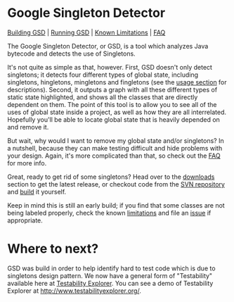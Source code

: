 # Google Singleton Detector #

[Building GSD](Building.md) | [Running GSD](Usage.md) | [Known Limitations](Limitations.md) | [FAQ](FAQ.md)

The Google Singleton Detector, or GSD, is a tool which analyzes Java bytecode and detects the use of Singletons.

It's not quite as simple as that, however.  First, GSD doesn't only detect singletons; it detects four different types of global state, including singletons, hingletons, mingletons and fingletons (see the [usage section](Usage.md) for descriptions).  Second, it outputs a graph with all these different types of static state highlighted, and shows all the classes that are directly dependent on them.  The point of this tool is to allow you to see all of the uses of global state inside a project, as well as how they are all interrelated.  Hopefully you'll be able to locate global state that is heavily depended on and remove it.

But wait, why would I want to remove my global state and/or singletons?  In a nutshell, because they can make testing difficult and hide problems with your design.  Again, it's more complicated than that, so check out the [FAQ](http://code.google.com/p/google-singleton-detector/wiki/FAQ) for more info.

Great, ready to get rid of some singletons?  Head over to the [downloads](http://code.google.com/p/google-singleton-detector/downloads/list) section to get the latest release, or checkout code from the [SVN repository](http://code.google.com/p/google-singleton-detector/source) and [build](http://code.google.com/p/google-singleton-detector/wiki/Building) it yourself.

Keep in mind this is still an early build; if you find that some classes are not being labeled properly, check the known [limitations](Limitations.md) and file an [issue](http://code.google.com/p/google-singleton-detector/issues/list) if appropriate.

# Where to next? #

GSD was build in order to help identify hard to test code which is due to singletons design pattern. We now have a general form of "Testability" available here at [Testability Explorer](http://code.google.com/p/testability-explorer/). You can see a demo of Testability Explorer at http://www.testabilityexplorer.org/.

